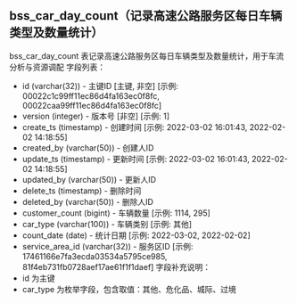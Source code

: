 ## bss_car_day_count（记录高速公路服务区每日车辆类型及数量统计）
bss_car_day_count 表记录高速公路服务区每日车辆类型及数量统计，用于车流分析与资源调配
字段列表：
- id (varchar(32)) - 主键ID [主键, 非空] [示例: 00022c1c99ff11ec86d4fa163ec0f8fc, 00022caa99ff11ec86d4fa163ec0f8fc]
- version (integer) - 版本号 [非空] [示例: 1]
- create_ts (timestamp) - 创建时间 [示例: 2022-03-02 16:01:43, 2022-02-02 14:18:55]
- created_by (varchar(50)) - 创建人ID
- update_ts (timestamp) - 更新时间 [示例: 2022-03-02 16:01:43, 2022-02-02 14:18:55]
- updated_by (varchar(50)) - 更新人ID
- delete_ts (timestamp) - 删除时间
- deleted_by (varchar(50)) - 删除人ID
- customer_count (bigint) - 车辆数量 [示例: 1114, 295]
- car_type (varchar(100)) - 车辆类别 [示例: 其他]
- count_date (date) - 统计日期 [示例: 2022-03-02, 2022-02-02]
- service_area_id (varchar(32)) - 服务区ID [示例: 17461166e7fa3ecda03534a5795ce985, 81f4eb731fb0728aef17ae61f1f1daef]
字段补充说明：
- id 为主键
- car_type 为枚举字段，包含取值：其他、危化品、城际、过境